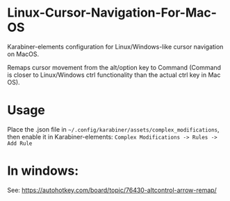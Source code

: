 # Linux-Cursor-Navigation-For-Mac-OS
Karabiner-elements configuration for Linux/Windows-like cursor navigation on MacOS.

Remaps cursor movement from the alt/option key to Command (Command is closer to Linux/Windows ctrl functionality than the actual ctrl key in Mac OS).


# Usage

Place the .json file in `~/.config/karabiner/assets/complex_modifications`, then enable it in Karabiner-elements: `Complex Modifications -> Rules -> Add Rule`


# In windows:

See: https://autohotkey.com/board/topic/76430-altcontrol-arrow-remap/

